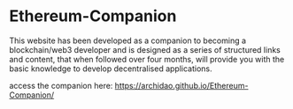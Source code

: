 # Ethereum-Companion

This website has been developed as a companion to becoming a blockchain/web3 developer and is designed as a series of structured links and content, that when followed over four months, will provide you with the basic knowledge to develop decentralised applications.

access the companion here:
https://archidao.github.io/Ethereum-Companion/
